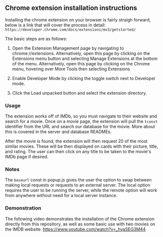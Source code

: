 ## Chrome extension installation instructions

Installing the chrome extension on your browser is fairly straigh forward, below is a link that will cover the process in detail:
`https://developer.chrome.com/docs/extensions/mv3/getstarted/`

The basic steps are as follows:
1. Open the Extension Management page by navigating to chrome://extensions.
    Alternatively, open this page by clicking on the Extensions menu button and selecting Manage Extensions at the bottom of the menu.
    Alternatively, open this page by clicking on the Chrome menu, hovering over More Tools then selecting Extensions

2. Enable Developer Mode by clicking the toggle switch next to Developer mode.

3. Click the Load unpacked button and select the extension directory.


### Usage

The extension works off of IMDb, so you must navigate to their website and search for a movie. Once on a movie page, the extension
will pull the `tconst` identifier from the URL and search our database for the movie. More about this is covered in the server and
database READMEs.

After the movie is found, the extension will then request 20 of the most similar movies. These will be then displayed on cards with
their picture, title, and rating. The user can then click on any title to be taken to the movie's IMDb page if desired.


### Notes

The `baseurl` const in popup.js gives the user the option to swap between making local requests or requests to an external server.
The local option requires the user to be running the server, while the remote option will work from anywhere without need for a local
server instance.

### Demonstration

The following video demonstrates the installation of the Chrome extension directly from this repository, as well as some basic use with 
two movies on the IMDB website: https://www.youtube.com/watch?v=_hyaSEG3M44
